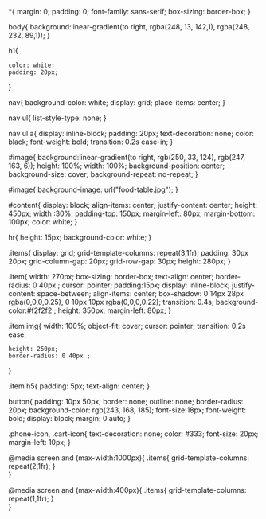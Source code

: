 *{
    margin: 0;
    padding: 0;
    font-family: sans-serif;
    box-sizing: border-box;
}

body{
    background:linear-gradient(to right, rgba(248, 13, 142,1), rgba(248, 232, 89,1));
}

h1{
    
    color: white;
    padding: 20px;

}

nav{
    background-color: white;
    display: grid;
    place-items: center;
}

nav ul{
    list-style-type: none;
}

nav ul a{
    display: inline-block;
    padding: 20px;
    text-decoration: none;
    color: black;
    font-weight: bold;
    transition: 0.2s ease-in;
}

#image{
    background:linear-gradient(to right, rgb(250, 33, 124), rgb(247, 163, 6)); 
    height: 100%;
    width: 100%;
    background-position: center;
    background-size: cover;
    background-repeat: no-repeat;
}

#image{
    background-image: url("food-table.jpg");
}

#content{
    display: block;
    align-items: center;
    justify-content: center;
    height: 450px;
    width :30%;
    padding-top: 150px;
    margin-left: 80px;
    margin-bottom: 100px;
    color: white;
}

hr{
    height: 15px;
    background-color: white;
}

.items{
    display: grid;
    grid-template-columns: repeat(3,1fr);
    padding: 30px 20px;
    grid-column-gap: 20px;
    grid-row-gap: 30px;
    height: 280px;
}

.item{
width: 270px;
box-sizing: border-box;
text-align: center;
border-radius: 0 40px ;
cursor: pointer;
padding:15px;
display: inline-block;
justify-content: space-between;
align-items: center;
box-shadow: 0 14px 28px rgba(0,0,0,0.25), 0 10px 10px rgba(0,0,0,0.22);
transition: 0.4s;
background-color:#f2f2f2 ;
height: 350px;
margin-left: 80px;
}

.item img{
    width: 100%;
    object-fit: cover;
    cursor: pointer;
    transition: 0.2s ease;

    height: 250px;
    border-radius: 0 40px ;
}

.item h5{
    padding: 5px;
    text-align: center;
}

button{
    padding: 10px 50px;
    border: none;
    outline: none;
    border-radius: 20px;
    background-color: rgb(243, 168, 185);
    font-size:18px;
    font-weight: bold;
    display: block;
    margin: 0 auto;
}

.phone-icon, .cart-icon{
    text-decoration: none;
    color: #333;
    font-size: 20px;
    margin-left: 10px;
}

@media screen and (max-width:1000px){
    .items{
        grid-template-columns: repeat(2,1fr);
    }   
}

@media screen and (max-width:400px){
    .items{
        grid-template-columns: repeat(1,1fr);
    }   
}
